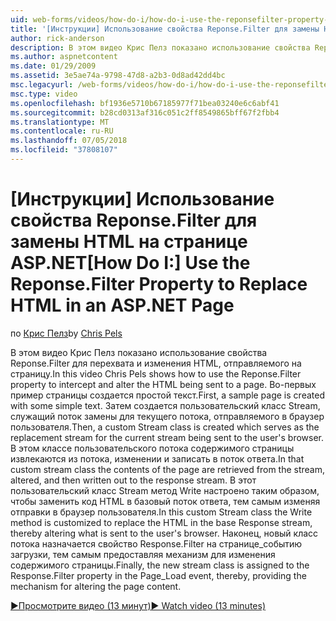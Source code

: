 ```yaml
---
uid: web-forms/videos/how-do-i/how-do-i-use-the-reponsefilter-property-to-replace-html-in-an-aspnet-page
title: '[Инструкции] Использование свойства Reponse.Filter для замены HTML на странице ASP.NET | Документация Майкрософт'
author: rick-anderson
description: В этом видео Крис Пелз показано использование свойства Reponse.Filter для перехвата и изменения HTML, отправляемого на страницу. Во-первых пример страницы создается w...
ms.author: aspnetcontent
ms.date: 01/29/2009
ms.assetid: 3e5ae74a-9798-47d8-a2b3-0d8ad42dd4bc
msc.legacyurl: /web-forms/videos/how-do-i/how-do-i-use-the-reponsefilter-property-to-replace-html-in-an-aspnet-page
msc.type: video
ms.openlocfilehash: bf1936e5710b67185977f71bea03240e6c6abf41
ms.sourcegitcommit: b28cd0313af316c051c2ff8549865bff67f2fbb4
ms.translationtype: MT
ms.contentlocale: ru-RU
ms.lasthandoff: 07/05/2018
ms.locfileid: "37808107"
---
```

<a name="how-do-i-use-the-reponsefilter-property-to-replace-html-in-an-aspnet-page"></a><span data-ttu-id="429ff-104">[Инструкции] Использование свойства Reponse.Filter для замены HTML на странице ASP.NET</span><span class="sxs-lookup"><span data-stu-id="429ff-104">[How Do I:] Use the Reponse.Filter Property to Replace HTML in an ASP.NET Page</span></span>
====================
<span data-ttu-id="429ff-105">по [Крис Пелз](https://twitter.com/chrispels)</span><span class="sxs-lookup"><span data-stu-id="429ff-105">by [Chris Pels](https://twitter.com/chrispels)</span></span>

<span data-ttu-id="429ff-106">В этом видео Крис Пелз показано использование свойства Reponse.Filter для перехвата и изменения HTML, отправляемого на страницу.</span><span class="sxs-lookup"><span data-stu-id="429ff-106">In this video Chris Pels shows how to use the Reponse.Filter property to intercept and alter the HTML being sent to a page.</span></span> <span data-ttu-id="429ff-107">Во-первых пример страницы создается простой текст.</span><span class="sxs-lookup"><span data-stu-id="429ff-107">First, a sample page is created with some simple text.</span></span> <span data-ttu-id="429ff-108">Затем создается пользовательский класс Stream, служащий поток замены для текущего потока, отправляемого в браузер пользователя.</span><span class="sxs-lookup"><span data-stu-id="429ff-108">Then, a custom Stream class is created which serves as the replacement stream for the current stream being sent to the user's browser.</span></span> <span data-ttu-id="429ff-109">В этом классе пользовательского потока содержимого страницы извлекаются из потока, изменении и записать в поток ответа.</span><span class="sxs-lookup"><span data-stu-id="429ff-109">In that custom stream class the contents of the page are retrieved from the stream, altered, and then written out to the response stream.</span></span> <span data-ttu-id="429ff-110">В этот пользовательский класс Stream метод Write настроено таким образом, чтобы заменить код HTML в базовый поток ответа, тем самым изменяя отправки в браузер пользователя.</span><span class="sxs-lookup"><span data-stu-id="429ff-110">In this custom Stream class the Write method is customized to replace the HTML in the base Response stream, thereby altering what is sent to the user's browser.</span></span> <span data-ttu-id="429ff-111">Наконец, новый класс потока назначается свойство Response.Filter на странице\_событию загрузки, тем самым предоставляя механизм для изменения содержимого страницы.</span><span class="sxs-lookup"><span data-stu-id="429ff-111">Finally, the new stream class is assigned to the Response.Filter property in the Page\_Load event, thereby, providing the mechanism for altering the page content.</span></span>

[<span data-ttu-id="429ff-112">&#9654;Просмотрите видео (13 минут)</span><span class="sxs-lookup"><span data-stu-id="429ff-112">&#9654; Watch video (13 minutes)</span></span>](https://channel9.msdn.com/Blogs/ASP-NET-Site-Videos/how-do-i-use-the-reponsefilter-property-to-replace-html-in-an-aspnet-page)
